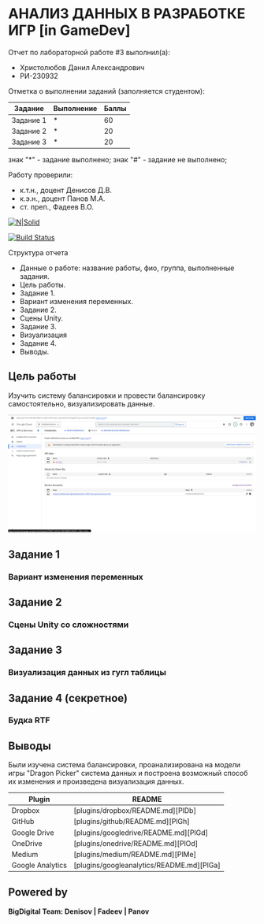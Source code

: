 # АНАЛИЗ ДАННЫХ В РАЗРАБОТКЕ ИГР [in GameDev]
Отчет по лабораторной работе #3 выполнил(а):
- Христолюбов Данил Александрович
- РИ-230932

Отметка о выполнении заданий (заполняется студентом):

| Задание | Выполнение | Баллы |
| ------ | ------ | ------ |
| Задание 1 | * | 60 |
| Задание 2 | * | 20 |
| Задание 3 | * | 20 |

знак "*" - задание выполнено; знак "#" - задание не выполнено;

Работу проверили:
- к.т.н., доцент Денисов Д.В.
- к.э.н., доцент Панов М.А.
- ст. преп., Фадеев В.О.

[![N|Solid](https://cldup.com/dTxpPi9lDf.thumb.png)](https://nodesource.com/products/nsolid)

[![Build Status](https://travis-ci.org/joemccann/dillinger.svg?branch=master)](https://travis-ci.org/joemccann/dillinger)

Структура отчета

- Данные о работе: название работы, фио, группа, выполненные задания.
- Цель работы.
- Задание 1.
- Вариант изменения переменных.
- Задание 2.
- Сцены Unity.
- Задание 3.
- Визуализация
- Задание 4.
- Выводы.

## Цель работы
Изучить систему балансировки и провести балансировку самостоятельно, визуализировать данные.

![GoogleAPI](https://github.com/splitxd/bigDigital/blob/main/HW2/GoogleAPI.png)


## Задание 1
### Вариант изменения переменных



## Задание 2
###  Сцены Unity со сложностями 


## Задание 3
### Визуализация данных из гугл таблицы



## Задание 4 (секретное)
### Будка RTF



## Выводы

Были изучена система балансировки, проанализирована на модели игры "Dragon Picker" система данных и построена возможный 
способ их изменения и произведена визуализация данных.

| Plugin | README |
| ------ | ------ |
| Dropbox | [plugins/dropbox/README.md][PlDb] |
| GitHub | [plugins/github/README.md][PlGh] |
| Google Drive | [plugins/googledrive/README.md][PlGd] |
| OneDrive | [plugins/onedrive/README.md][PlOd] |
| Medium | [plugins/medium/README.md][PlMe] |
| Google Analytics | [plugins/googleanalytics/README.md][PlGa] |

## Powered by

**BigDigital Team: Denisov | Fadeev | Panov**
